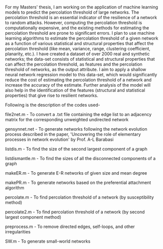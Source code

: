 For my Masters' thesis, I am working on the application of machine learning models to predict the percolation threshold of large networks.
The percolation threshold is an essential indicator of the resilience of a network to random attacks. However, computing the percolation
threshold is computationally expensive, and the existing methods for estimating the percolation threshold are prone to significant errors.
I plan to use machine learning algorithms to estimate the percolation threshold of a given network as a function of various statistical
and structural properties that affect the percolation threshold (like mean, variance, range, clustering coefficient, planarity, etc.).
I have created a dataset of over 2000 real and synthetic networks; the data-set consists of statistical and structural properties that
can affect the percolation threshold, as features and the percolation threshold of networks, as the output attribute. I aim to apply a
shallow neural network regression model to this data-set, which would significantly reduce the cost of estimating the percolation threshold
of a network and increase the accuracy of the estimate. Further analysis of the model will also help in the identification of the features
(structural and statistical properties) that give rise to resilient networks.

Following is the description of the codes used-

file2net.m - To convert a .txt file containing the edge list to an adjacency matrix for the corresponding unweighted undirected network

gensynnet.net - To generate networks following the network evolution process described in the paper, 'Uncovering the role of elementary 
processes in network evolution' by Prof. A-L Barabasi

listdis.m - To find the size of the second largest component of a graph

listdismantle.m - To find the sizes of all the disconnected components of a graph

makeER.m - To generate E-R networks of given size and mean degree

makePR.m - To generate networks based on the preferential attachment algorithm

percolate.m - To find percolation threshold of a network (by susceptibility method)

percolate2.m - To find percolation threshold of a network (by second largest component method)

preprocess.m - To remove directed edges, self-loops, and other irregularities

SW.m - To generate small-world networks
